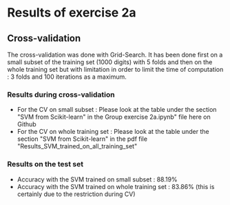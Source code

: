# Results of exercise 2a
## Cross-validation
The cross-validation was done with Grid-Search. It has been done first on a small subset of the training set (1000 digits) with 5 folds and then on the whole training set but with limitation in order to limit the time of computation : 3 folds and 100 iterations as a maximum.
### Results during cross-validation
* For the CV on small subset : Please look at the table under the section "SVM from Scikit-learn" in the Group exercise 2a.ipynb" file here on Github
* For the CV on whole training set : Please look at the table under the section "SVM from Scikit-learn" in the pdf file "Results_SVM_trained_on_all_training_set"

### Results on the test set
* Accuracy with the SVM trained on small subset : 88.19%
* Accuracy with the SVM trained on whole training set : 83.86% (this is certainly due to the restriction during CV)
